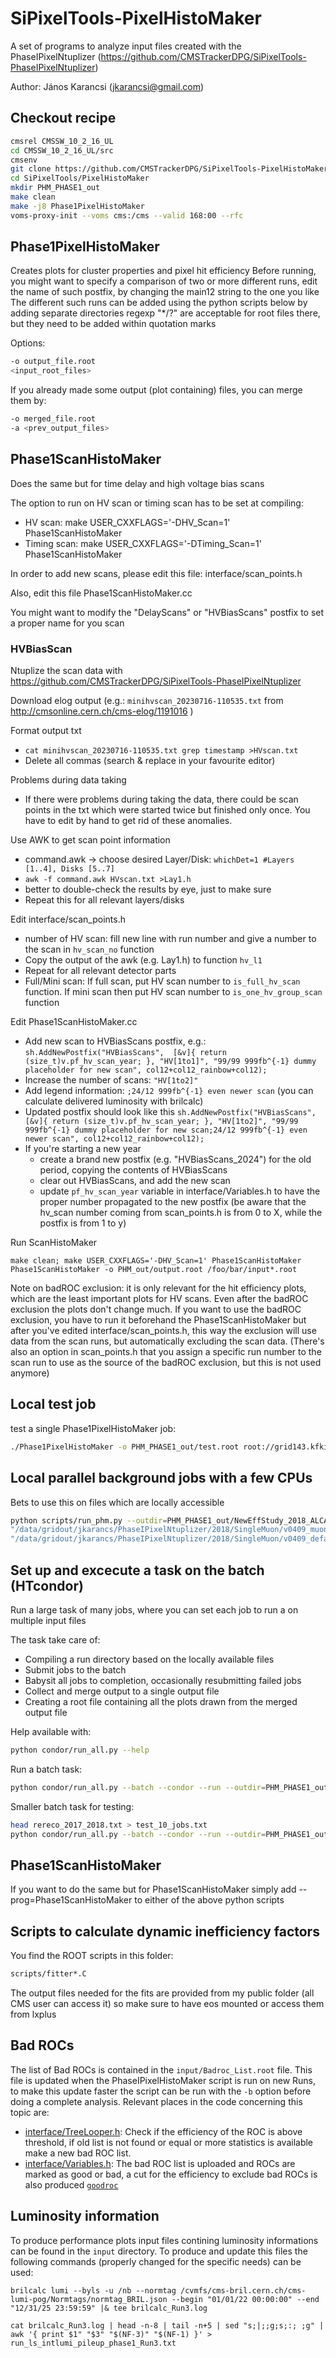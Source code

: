 # SiPixelTools-PixelHistoMaker
A set of programs to analyze input files created with the PhaseIPixelNtuplizer
(https://github.com/CMSTrackerDPG/SiPixelTools-PhaseIPixelNtuplizer)

Author: János Karancsi (jkarancsi@gmail.com)

## Checkout recipe
```bash
cmsrel CMSSW_10_2_16_UL
cd CMSSW_10_2_16_UL/src
cmsenv
git clone https://github.com/CMSTrackerDPG/SiPixelTools-PixelHistoMaker SiPixelTools/PixelHistoMaker
cd SiPixelTools/PixelHistoMaker
mkdir PHM_PHASE1_out
make clean
make -j8 Phase1PixelHistoMaker
voms-proxy-init --voms cms:/cms --valid 168:00 --rfc
```

## Phase1PixelHistoMaker
Creates plots for cluster properties and pixel hit efficiency
Before running, you might want to specify a comparison of two or more different runs,
edit the name of such postfix, by changing the main12 string to the one you like
The different such runs can be added using the python scripts below by adding separate directories
regexp "*/?" are acceptable for root files there, but they need to be added within quotation marks

Options:
```bash
-o output_file.root
<input_root_files>
```
If you already made some output (plot containing) files, you can merge them by:
```bash
-o merged_file.root
-a <prev_output_files>
```

## Phase1ScanHistoMaker
Does the same but for time delay and high voltage bias scans

The option to run on HV scan or timing scan has to be set at compiling:
* HV scan: make USER_CXXFLAGS='-DHV_Scan=1' Phase1ScanHistoMaker
* Timing scan: make USER_CXXFLAGS='-DTiming_Scan=1' Phase1ScanHistoMaker

In order to add new scans, please edit this file: interface/scan_points.h

Also, edit this file Phase1ScanHistoMaker.cc

You might want to modify the "DelayScans" or "HVBiasScans" postfix to set a proper name for you scan

### HVBiasScan
Ntuplize the scan data with https://github.com/CMSTrackerDPG/SiPixelTools-PhaseIPixelNtuplizer

Download elog output  (e.g.:  ```minihvscan_20230716-110535.txt``` from http://cmsonline.cern.ch/cms-elog/1191016 )

Format output txt
  * ```cat minihvscan_20230716-110535.txt grep timestamp >HVscan.txt```
  * Delete all commas (search & replace in your favourite editor)
    
Problems during data taking
  * If there were problems during taking the data, there could be scan points in the txt which were started twice but finished only once. You have to edit by hand to get rid of these anomalies.

Use AWK to get scan point information
  * command.awk -> choose desired Layer/Disk:  ```whichDet=1 #Layers [1..4], Disks [5..7]```
  * ```awk -f command.awk HVscan.txt >Lay1.h```
  * better to double-check the results by eye, just to make sure
  * Repeat this for all relevant layers/disks

Edit interface/scan_points.h
  * number of HV scan: fill new line with run number and give a number to the scan in ```hv_scan_no``` function
  * Copy the output of the awk (e.g. Lay1.h) to function ```hv_l1```
  * Repeat for all relevant detector parts
  * Full/Mini scan: If full scan, put HV scan number to ```is_full_hv_scan``` function. If mini scan then put HV scan number to ```is_one_hv_group_scan``` function

Edit Phase1ScanHistoMaker.cc
  * Add new scan to HVBiasScans postfix, e.g.:
  ```sh.AddNewPostfix("HVBiasScans",  [&v]{ return (size_t)v.pf_hv_scan_year; }, "HV[1to1]", "99/99 999fb^{-1} dummy placeholder for new scan", col12+col12_rainbow+col12);```
  * Increase the number of scans: ```"HV[1to2]"```
  * Add legend information: ```;24/12 999fb^{-1} even newer scan``` (you can calculate delivered luminosity with brilcalc)
  * Updated postfix should look like this
  ```sh.AddNewPostfix("HVBiasScans",  [&v]{ return (size_t)v.pf_hv_scan_year; }, "HV[1to2]", "99/99 999fb^{-1} dummy placeholder for new scan;24/12 999fb^{-1} even newer scan", col12+col12_rainbow+col12);```
  * If you're starting a new year
    * create a brand new postfix (e.g. "HVBiasScans_2024") for the old period, copying the contents of HVBiasScans
    * clear out HVBiasScans, and add the new scan
    * update ```pf_hv_scan_year``` variable in interface/Variables.h to have the proper number propagated to the new postfix (be aware that the hv_scan number coming from scan_points.h is from 0 to X, while the postfix is from 1 to y)

Run ScanHistoMaker
```
make clean; make USER_CXXFLAGS='-DHV_Scan=1' Phase1ScanHistoMaker
Phase1ScanHistoMaker -o PHM_out/output.root /foo/bar/input*.root
```
Note on badROC exclusion:
it is only relevant for the hit efficiency plots, which are the least important plots for HV scans. Even after the badROC exclusion the plots don't change much. If you want to use the badROC exclusion, you have to run it beforehand the Phase1ScanHistoMaker but after you've edited interface/scan_points.h, this way the exclusion will use data from the scan runs, but automatically excluding the scan data. (There's also an option in scan_points.h that you assign a specific run number to the scan run to use as the source of the badROC exclusion, but this is not used anymore)

## Local test job

test a single Phase1PixelHistoMaker job:

```bash
./Phase1PixelHistoMaker -o PHM_PHASE1_out/test.root root://grid143.kfki.hu//cms/phedex/store/user/jkarancs/PhaseIPixelNtuplizer/2017/SingleMuon/v0408_muons_1068p1_106X_dataRun2_v27_UL_RERECO_Run2017D_Fill6189/200728_122521/0000/Ntuple_100.root
```

## Local parallel background jobs with a few CPUs

Bets to use this on files which are locally accessible

```bash
python scripts/run_phm.py --outdir=PHM_PHASE1_out/NewEffStudy_2018_ALCARECOTight --nfile=200 --nproc=6 --run \
"/data/gridout/jkarancs/PhaseIPixelNtuplizer/2018/SingleMuon/v0409_muons_1130pre5_113X_dataRun2_v4_ALCARECOTight_Run2018D_HighLumiFills/210511_120450/000?/*.root" \
"/data/gridout/jkarancs/PhaseIPixelNtuplizer/2018/SingleMuon/v0409_default_1130pre5_113X_dataRun2_v4_RERECO_Run2018D_HighLumiFills/210513_103051/000?/*.root"
```

## Set up and excecute a task on the batch (HTcondor)

Run a large task of many jobs, where you can set each job to run a on multiple input files

The task take care of:
- Compiling a run directory based on the locally available files
- Submit jobs to the batch
- Babysit all jobs to completion, occasionally resubmitting failed jobs
- Collect and merge output to a single output file
- Creating a root file containing all the plots drawn from the merged output file

Help available with:
```bash
python condor/run_all.py --help
```

Run a batch task:

```bash
python condor/run_all.py --batch --condor --run --outdir=PHM_PHASE1_out/NewEffStudy_2017_2018_ReReco_run2 --nfile=300 rereco_2017_2018.txt
```

Smaller batch task for testing:
```bash
head rereco_2017_2018.txt > test_10_jobs.txt
python condor/run_all.py --batch --condor --run --outdir=PHM_PHASE1_out/test_batch_task_10_jobs --nfile=1 test_10_jobs.txt
```

## Phase1ScanHistoMaker
If you want to do the same but for Phase1ScanHistoMaker simply add 
--prog=Phase1ScanHistoMaker to either of the above python scripts

## Scripts to calculate dynamic inefficiency factors

You find the ROOT scripts in this folder:

```bash
scripts/fitter*.C
```

The output files needed for the fits are provided from my public folder (all CMS user can access it)
so make sure to have eos mounted or access them from lxplus

## Bad ROCs
The list of Bad ROCs is contained in the `input/Badroc_List.root` file. This file is updated when the PhaseIPixelHistoMaker script is run on new Runs, to make this update faster the script can be run with the `-b` option before doing a complete analysis. 
Relevant places in the code concerning this topic are:
* [interface/TreeLooper.h](https://github.com/CMSTrackerDPG/SiPixelTools-PixelHistoMaker/blob/638a1cd9f52cf5783ffb61f6697c390d34558df5/interface/TreeLooper.h#L512): Check if the efficiency of the ROC is above threshold, if old list is not found or equal or more statistics is available make a new bad ROC list.
* [interface/Variables.h](https://github.com/CMSTrackerDPG/SiPixelTools-PixelHistoMaker/blob/638a1cd9f52cf5783ffb61f6697c390d34558df5/interface/Variables.h#L1083): The bad ROC list is uploaded and ROCs are marked as good or bad, a cut for the efficiency to exclude bad ROCs is also produced [`goodroc`](https://github.com/CMSTrackerDPG/SiPixelTools-PixelHistoMaker/blob/638a1cd9f52cf5783ffb61f6697c390d34558df5/interface/Variables.h#L1796)

## Luminosity information
To produce performance plots input files contining luminosity informations can be found in the `input` directory. To produce and update this files the following commands (properly changed for the specific needs) can be used:
```
brilcalc lumi --byls -u /nb --normtag /cvmfs/cms-bril.cern.ch/cms-lumi-pog/Normtags/normtag_BRIL.json --begin "01/01/22 00:00:00" --end "12/31/25 23:59:59" |& tee brilcalc_Run3.log

cat brilcalc_Run3.log | head -n-8 | tail -n+5 | sed "s;|;;g;s;:; ;g" | awk '{ print $1" "$3" "$(NF-3)" "$(NF-1) }' > run_ls_intlumi_pileup_phase1_Run3.txt
```
